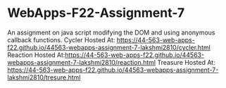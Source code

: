 # WebApps-F22-Assignment-7
An assignment on java script modifying the DOM and using anonymous callback functions.
Cycler Hosted At: https://44-563-web-apps-f22.github.io/44563-webapps-assignment-7-lakshmi2810/cycler.html
Reaction Hosted At:https://44-563-web-apps-f22.github.io/44563-webapps-assignment-7-lakshmi2810/reaction.html
Treasure Hosted At: https://44-563-web-apps-f22.github.io/44563-webapps-assignment-7-lakshmi2810/tresure.html
